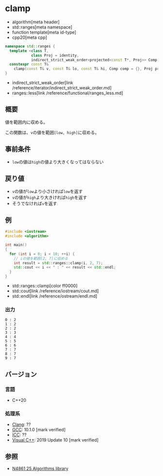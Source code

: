 # clamp
* algorithm[meta header]
* std::ranges[meta namespace]
* function template[meta id-type]
* cpp20[meta cpp]

```cpp
namespace std::ranges {
  template <class T,
            class Proj = identity,
            indirect_strict_weak_order<projected<const T*, Proj>> Comp = ranges::less>
  constexpr const T&
    clamp(const T& v, const T& lo, const T& hi, Comp comp = {}, Proj proj = {}); // (1) C++20
}
```
* indirect_strict_weak_order[link /reference/iterator/indirect_strict_weak_order.md]
* ranges::less[link /reference/functional/ranges_less.md]

## 概要
値を範囲内に収める。

この関数は、`v`の値を範囲`[low, high]`に収める。

## 事前条件
- `low`の値は`high`の値より大きくなってはならない

## 戻り値
- `v`の値が`low`より小さければ`low`を返す
- `v`の値が`high`より大きければ`high`を返す
- そうでなければ`v`を返す

## 例
```cpp example
#include <iostream>
#include <algorithm>

int main()
{
  for (int i = 0; i < 10; ++i) {
    // iの値を範囲[2, 7]に収める
    int result = std::ranges::clamp(i, 2, 7);
    std::cout << i << " : " << result << std::endl;
  }
}
```
* std::ranges::clamp[color ff0000]
* std::cout[link /reference/iostream/cout.md]
* std::endl[link /reference/ostream/endl.md]

### 出力
```
0 : 2
1 : 2
2 : 2
3 : 3
4 : 4
5 : 5
6 : 6
7 : 7
8 : 7
9 : 7
```

## バージョン
### 言語
- C++20

### 処理系
- [Clang](/implementation.md#clang): ??
- [GCC](/implementation.md#gcc): 10.1.0 [mark verified]
- [ICC](/implementation.md#icc): ??
- [Visual C++](/implementation.md#visual_cpp): 2019 Update 10 [mark verified]

## 参照
- [N4861 25 Algorithms library](https://timsong-cpp.github.io/cppwp/n4861/algorithms)
